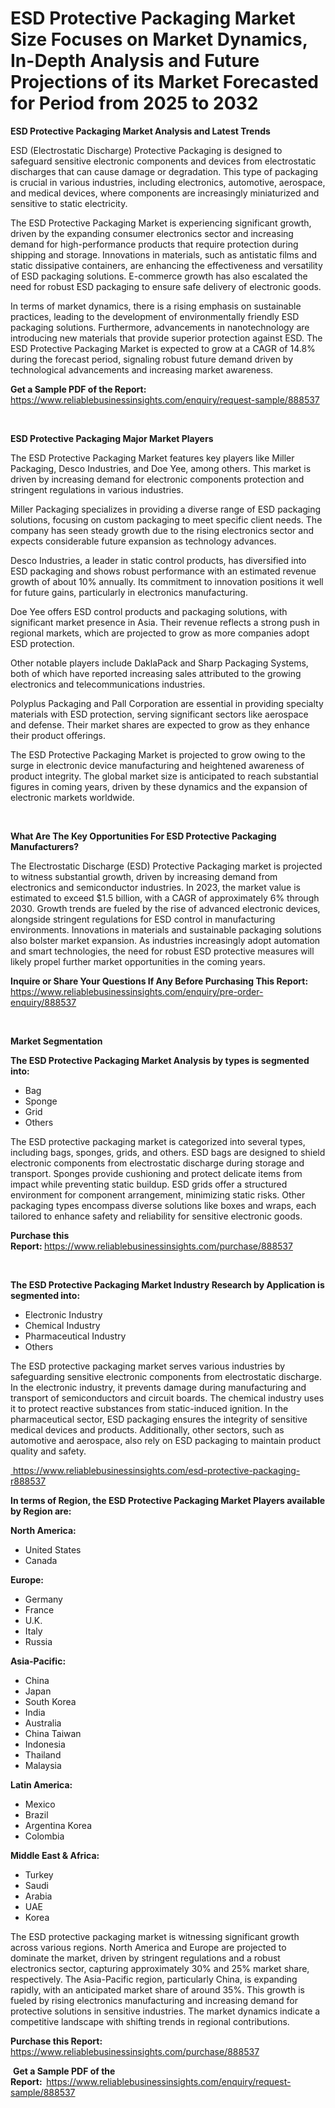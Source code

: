 <p><h1>ESD Protective Packaging Market Size Focuses on Market Dynamics, In-Depth Analysis and Future Projections of its Market Forecasted for Period from 2025 to 2032</h1></p><p><strong>ESD Protective Packaging Market Analysis and Latest Trends</strong></p>
<p><p>ESD (Electrostatic Discharge) Protective Packaging is designed to safeguard sensitive electronic components and devices from electrostatic discharges that can cause damage or degradation. This type of packaging is crucial in various industries, including electronics, automotive, aerospace, and medical devices, where components are increasingly miniaturized and sensitive to static electricity. </p><p>The ESD Protective Packaging Market is experiencing significant growth, driven by the expanding consumer electronics sector and increasing demand for high-performance products that require protection during shipping and storage. Innovations in materials, such as antistatic films and static dissipative containers, are enhancing the effectiveness and versatility of ESD packaging solutions. E-commerce growth has also escalated the need for robust ESD packaging to ensure safe delivery of electronic goods.</p><p>In terms of market dynamics, there is a rising emphasis on sustainable practices, leading to the development of environmentally friendly ESD packaging solutions. Furthermore, advancements in nanotechnology are introducing new materials that provide superior protection against ESD. The ESD Protective Packaging Market is expected to grow at a CAGR of 14.8% during the forecast period, signaling robust future demand driven by technological advancements and increasing market awareness.</p></p>
<p><strong>Get a Sample PDF of the Report:&nbsp;</strong> <a href="https://www.reliablebusinessinsights.com/enquiry/request-sample/888537?utm_campaign=3177&utm_medium=2&utm_source=Github&utm_content=ia&utm_term=19042025&utm_id=esd-protective-packaging">https://www.reliablebusinessinsights.com/enquiry/request-sample/888537</a></p>
<p>&nbsp;</p>
<p><strong>ESD Protective Packaging Major Market Players</strong></p>
<p><p>The ESD Protective Packaging Market features key players like Miller Packaging, Desco Industries, and Doe Yee, among others. This market is driven by increasing demand for electronic components protection and stringent regulations in various industries.</p><p>Miller Packaging specializes in providing a diverse range of ESD packaging solutions, focusing on custom packaging to meet specific client needs. The company has seen steady growth due to the rising electronics sector and expects considerable future expansion as technology advances.</p><p>Desco Industries, a leader in static control products, has diversified into ESD packaging and shows robust performance with an estimated revenue growth of about 10% annually. Its commitment to innovation positions it well for future gains, particularly in electronics manufacturing.</p><p>Doe Yee offers ESD control products and packaging solutions, with significant market presence in Asia. Their revenue reflects a strong push in regional markets, which are projected to grow as more companies adopt ESD protection.</p><p>Other notable players include DaklaPack and Sharp Packaging Systems, both of which have reported increasing sales attributed to the growing electronics and telecommunications industries. </p><p>Polyplus Packaging and Pall Corporation are essential in providing specialty materials with ESD protection, serving significant sectors like aerospace and defense. Their market shares are expected to grow as they enhance their product offerings.</p><p>The ESD Protective Packaging Market is projected to grow owing to the surge in electronic device manufacturing and heightened awareness of product integrity. The global market size is anticipated to reach substantial figures in coming years, driven by these dynamics and the expansion of electronic markets worldwide.</p></p>
<p>&nbsp;</p>
<p><strong>What Are The Key Opportunities For ESD Protective Packaging Manufacturers?</strong></p>
<p><p>The Electrostatic Discharge (ESD) Protective Packaging market is projected to witness substantial growth, driven by increasing demand from electronics and semiconductor industries. In 2023, the market value is estimated to exceed $1.5 billion, with a CAGR of approximately 6% through 2030. Growth trends are fueled by the rise of advanced electronic devices, alongside stringent regulations for ESD control in manufacturing environments. Innovations in materials and sustainable packaging solutions also bolster market expansion. As industries increasingly adopt automation and smart technologies, the need for robust ESD protective measures will likely propel further market opportunities in the coming years.</p></p>
<p><strong>Inquire or Share Your Questions If Any Before Purchasing This Report:</strong> <a href="https://www.reliablebusinessinsights.com/enquiry/pre-order-enquiry/888537?utm_campaign=3177&utm_medium=2&utm_source=Github&utm_content=ia&utm_term=19042025&utm_id=esd-protective-packaging">https://www.reliablebusinessinsights.com/enquiry/pre-order-enquiry/888537</a></p>
<p>&nbsp;</p>
<p><strong>Market Segmentation</strong></p>
<p><strong>The ESD Protective Packaging Market Analysis by types is segmented into:</strong></p>
<p><ul><li>Bag</li><li>Sponge</li><li>Grid</li><li>Others</li></ul></p>
<p><p>The ESD protective packaging market is categorized into several types, including bags, sponges, grids, and others. ESD bags are designed to shield electronic components from electrostatic discharge during storage and transport. Sponges provide cushioning and protect delicate items from impact while preventing static buildup. ESD grids offer a structured environment for component arrangement, minimizing static risks. Other packaging types encompass diverse solutions like boxes and wraps, each tailored to enhance safety and reliability for sensitive electronic goods.</p></p>
<p><strong>Purchase this Report:&nbsp;</strong><a href="https://www.reliablebusinessinsights.com/purchase/888537?utm_campaign=3177&utm_medium=2&utm_source=Github&utm_content=ia&utm_term=19042025&utm_id=esd-protective-packaging">https://www.reliablebusinessinsights.com/purchase/888537</a></p>
<p>&nbsp;</p>
<p><strong>The ESD Protective Packaging Market Industry Research by Application is segmented into:</strong></p>
<p><ul><li>Electronic Industry</li><li>Chemical Industry</li><li>Pharmaceutical Industry</li><li>Others</li></ul></p>
<p><p>The ESD protective packaging market serves various industries by safeguarding sensitive electronic components from electrostatic discharge. In the electronic industry, it prevents damage during manufacturing and transport of semiconductors and circuit boards. The chemical industry uses it to protect reactive substances from static-induced ignition. In the pharmaceutical sector, ESD packaging ensures the integrity of sensitive medical devices and products. Additionally, other sectors, such as automotive and aerospace, also rely on ESD packaging to maintain product quality and safety.</p></p>
<p><a href="https://www.reliablebusinessinsights.com/esd-protective-packaging-r888537?utm_campaign=3177&utm_medium=2&utm_source=Github&utm_content=ia&utm_term=19042025&utm_id=esd-protective-packaging">&nbsp;https://www.reliablebusinessinsights.com/esd-protective-packaging-r888537</a></p>
<p><strong>In terms of Region, the ESD Protective Packaging Market Players available by Region are:</strong></p>
<p>
    <p> <strong> North America: </strong>
        <ul>
            <li>United States</li>
            <li>Canada</li>
        </ul>
        </p> 
    <p> <strong> Europe: </strong>
        <ul>
            <li>Germany</li>
            <li>France</li>
            <li>U.K.</li>
            <li>Italy</li>
            <li>Russia</li>
        </ul>
        </p> 
    <p> <strong> Asia-Pacific: </strong>
        <ul>
            <li>China</li>
            <li>Japan</li>
            <li>South Korea</li>
            <li>India</li>
            <li>Australia</li>
            <li>China Taiwan</li>
            <li>Indonesia</li>
            <li>Thailand</li>
            <li>Malaysia</li>
        </ul>
        </p> 
    <p> <strong> Latin America: </strong>
        <ul>
            <li>Mexico</li>
            <li>Brazil</li>
            <li>Argentina Korea</li>
            <li>Colombia</li>
        </ul>
        </p> 
    <p> <strong> Middle East & Africa: </strong>
        <ul>
            <li>Turkey</li>
            <li>Saudi</li>
            <li>Arabia</li>
            <li>UAE</li>
            <li>Korea</li>
        </ul>
    </p>
    </p>
<p><p>The ESD protective packaging market is witnessing significant growth across various regions. North America and Europe are projected to dominate the market, driven by stringent regulations and a robust electronics sector, capturing approximately 30% and 25% market share, respectively. The Asia-Pacific region, particularly China, is expanding rapidly, with an anticipated market share of around 35%. This growth is fueled by rising electronics manufacturing and increasing demand for protective solutions in sensitive industries. The market dynamics indicate a competitive landscape with shifting trends in regional contributions.</p></p>
<p><strong>Purchase this Report: </strong><a href="https://www.reliablebusinessinsights.com/purchase/888537?utm_campaign=3177&utm_medium=2&utm_source=Github&utm_content=ia&utm_term=19042025&utm_id=esd-protective-packaging">https://www.reliablebusinessinsights.com/purchase/888537</a></p>
<p>&nbsp;<strong>Get a Sample PDF of the Report:&nbsp;&nbsp;</strong><a href="https://www.reliablebusinessinsights.com/enquiry/request-sample/888537?utm_campaign=3177&utm_medium=2&utm_source=Github&utm_content=ia&utm_term=19042025&utm_id=esd-protective-packaging">https://www.reliablebusinessinsights.com/enquiry/request-sample/888537</a></p>
<p><strong></strong></p>
<p><p></p><p></p><p></p></p>